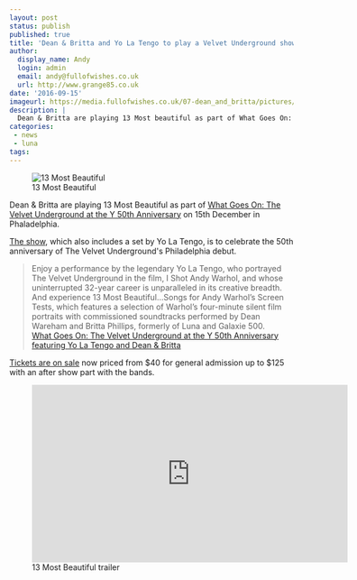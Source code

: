 ```yaml
---
layout: post
status: publish
published: true
title: 'Dean & Britta and Yo La Tengo to play a Velvet Underground show in Philadelphia'
author:
  display_name: Andy
  login: admin
  email: andy@fullofwishes.co.uk
  url: http://www.grange85.co.uk
date: '2016-09-15'
imageurl: https://media.fullofwishes.co.uk/07-dean_and_britta/pictures/13most_nico300.jpg
description: |
  Dean & Britta are playing 13 Most beautiful as part of What Goes On: The Velvet Underground at the Y 50th Anniversary on 15th December in Phaladelphia.
categories:
 - news
 - luna
tags:
---
```

<figure class="caption aligncenter"><img src="https://media.fullofwishes.co.uk/07-dean_and_britta/pictures/13most_nico300.jpg" alt="13 Most Beautiful" /><figcaption class="caption-text">13 Most Beautiful</figcaption></figure>
<p class="lead">Dean & Britta are playing 13 Most Beautiful as part of <a href="http://www.gershmany.org/what-goes-on-velvet-underground-at-the-y-50th/">What Goes On: The Velvet Underground at the Y 50th Anniversary</a> on 15th December in Phaladelphia.</p>

<p><a href="/database/dean-and-britta/shows/2016/2016-12-15-dean-and-britta-the-gershman-y-philadelphia-pa-usa/">The show</a>, which also includes a set by Yo La Tengo, is to celebrate the 50th anniversary of The Velvet Underground's Philadelphia debut.</p>

<blockquote>Enjoy a performance by the legendary Yo La Tengo, who portrayed The Velvet Underground in the film, I Shot Andy Warhol, and whose uninterrupted 32-year career is unparalleled in its creative breadth. And experience 13 Most Beautiful…Songs for Andy Warhol’s Screen Tests, which features a selection of Warhol’s four-minute silent film portraits with commissioned soundtracks performed by Dean Wareham and Britta Phillips, formerly of Luna and Galaxie 500.
<footer><a href="http://www.gershmany.org/what-goes-on-velvet-underground-at-the-y-50th/">What Goes On: The Velvet Underground at the Y 50th Anniversary featuring Yo La Tengo and Dean & Britta</a></footer>
</blockquote>

<p><a href="https://gershmany.secure.force.com/ticket/#sections_a0Fi000000UcBo6EAF">Tickets are on sale</a> now priced from $40 for general admission up to $125 with an after show part with the bands.</p>

<figure class="caption aligncenter"><iframe width="560" height="315" src="https://www.youtube.com/embed/Fl9ZRLtE54s" frameborder="0" allowfullscreen></iframe><figcaption class="caption-text">13 Most Beautiful trailer</figcaption></figure>
